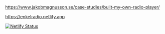 https://www.jakobmagnusson.se/case-studies/built-my-own-radio-player/

https://enkelradio.netlify.app

[![Netlify Status](https://api.netlify.com/api/v1/badges/314a4d85-ad25-4b58-b582-0c878256e83a/deploy-status)](https://app.netlify.com/sites/distracted-engelbart-ac07c1/deploys)
